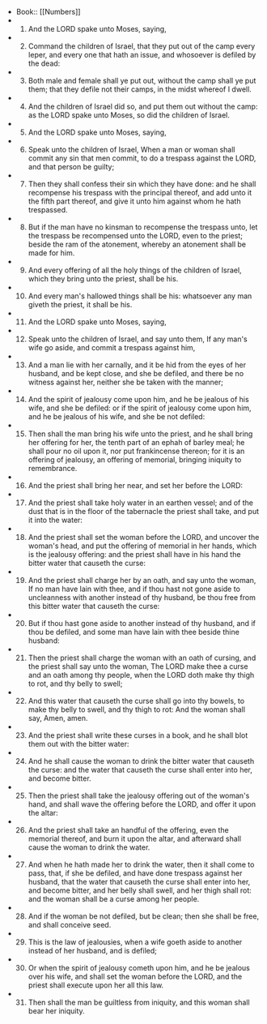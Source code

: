 - Book:: [[Numbers]]
- 1. And the LORD spake unto Moses, saying,
- 2. Command the children of Israel, that they put out of the camp every leper, and every one that hath an issue, and whosoever is defiled by the dead:
- 3. Both male and female shall ye put out, without the camp shall ye put them; that they defile not their camps, in the midst whereof I dwell.
- 4. And the children of Israel did so, and put them out without the camp: as the LORD spake unto Moses, so did the children of Israel.
- 5. And the LORD spake unto Moses, saying,
- 6. Speak unto the children of Israel, When a man or woman shall commit any sin that men commit, to do a trespass against the LORD, and that person be guilty;
- 7. Then they shall confess their sin which they have done: and he shall recompense his trespass with the principal thereof, and add unto it the fifth part thereof, and give it unto him against whom he hath trespassed.
- 8. But if the man have no kinsman to recompense the trespass unto, let the trespass be recompensed unto the LORD, even to the priest; beside the ram of the atonement, whereby an atonement shall be made for him.
- 9. And every offering of all the holy things of the children of Israel, which they bring unto the priest, shall be his.
- 10. And every man's hallowed things shall be his: whatsoever any man giveth the priest, it shall be his.
- 11. And the LORD spake unto Moses, saying,
- 12. Speak unto the children of Israel, and say unto them, If any man's wife go aside, and commit a trespass against him,
- 13. And a man lie with her carnally, and it be hid from the eyes of her husband, and be kept close, and she be defiled, and there be no witness against her, neither she be taken with the manner;
- 14. And the spirit of jealousy come upon him, and he be jealous of his wife, and she be defiled: or if the spirit of jealousy come upon him, and he be jealous of his wife, and she be not defiled:
- 15. Then shall the man bring his wife unto the priest, and he shall bring her offering for her, the tenth part of an ephah of barley meal; he shall pour no oil upon it, nor put frankincense thereon; for it is an offering of jealousy, an offering of memorial, bringing iniquity to remembrance.
- 16. And the priest shall bring her near, and set her before the LORD:
- 17. And the priest shall take holy water in an earthen vessel; and of the dust that is in the floor of the tabernacle the priest shall take, and put it into the water:
- 18. And the priest shall set the woman before the LORD, and uncover the woman's head, and put the offering of memorial in her hands, which is the jealousy offering: and the priest shall have in his hand the bitter water that causeth the curse:
- 19. And the priest shall charge her by an oath, and say unto the woman, If no man have lain with thee, and if thou hast not gone aside to uncleanness with another instead of thy husband, be thou free from this bitter water that causeth the curse:
- 20. But if thou hast gone aside to another instead of thy husband, and if thou be defiled, and some man have lain with thee beside thine husband:
- 21. Then the priest shall charge the woman with an oath of cursing, and the priest shall say unto the woman, The LORD make thee a curse and an oath among thy people, when the LORD doth make thy thigh to rot, and thy belly to swell;
- 22. And this water that causeth the curse shall go into thy bowels, to make thy belly to swell, and thy thigh to rot: And the woman shall say, Amen, amen.
- 23. And the priest shall write these curses in a book, and he shall blot them out with the bitter water:
- 24. And he shall cause the woman to drink the bitter water that causeth the curse: and the water that causeth the curse shall enter into her, and become bitter.
- 25. Then the priest shall take the jealousy offering out of the woman's hand, and shall wave the offering before the LORD, and offer it upon the altar:
- 26. And the priest shall take an handful of the offering, even the memorial thereof, and burn it upon the altar, and afterward shall cause the woman to drink the water.
- 27. And when he hath made her to drink the water, then it shall come to pass, that, if she be defiled, and have done trespass against her husband, that the water that causeth the curse shall enter into her, and become bitter, and her belly shall swell, and her thigh shall rot: and the woman shall be a curse among her people.
- 28. And if the woman be not defiled, but be clean; then she shall be free, and shall conceive seed.
- 29. This is the law of jealousies, when a wife goeth aside to another instead of her husband, and is defiled;
- 30. Or when the spirit of jealousy cometh upon him, and he be jealous over his wife, and shall set the woman before the LORD, and the priest shall execute upon her all this law.
- 31. Then shall the man be guiltless from iniquity, and this woman shall bear her iniquity.
